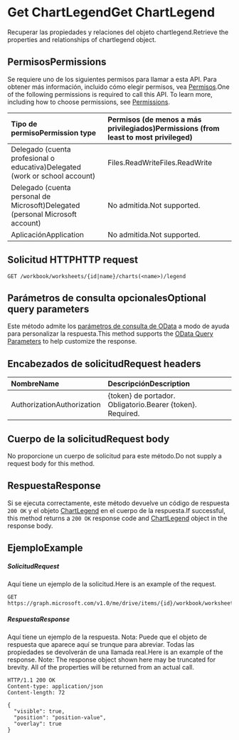 # <a name="get-chartlegend"></a><span data-ttu-id="b9550-101">Get ChartLegend</span><span class="sxs-lookup"><span data-stu-id="b9550-101">Get ChartLegend</span></span>

<span data-ttu-id="b9550-102">Recuperar las propiedades y relaciones del objeto chartlegend.</span><span class="sxs-lookup"><span data-stu-id="b9550-102">Retrieve the properties and relationships of chartlegend object.</span></span>
## <a name="permissions"></a><span data-ttu-id="b9550-103">Permisos</span><span class="sxs-lookup"><span data-stu-id="b9550-103">Permissions</span></span>
<span data-ttu-id="b9550-p101">Se requiere uno de los siguientes permisos para llamar a esta API. Para obtener más información, incluido cómo elegir permisos, vea [Permisos](../../../concepts/permissions_reference.md).</span><span class="sxs-lookup"><span data-stu-id="b9550-p101">One of the following permissions is required to call this API. To learn more, including how to choose permissions, see [Permissions](../../../concepts/permissions_reference.md).</span></span>

|<span data-ttu-id="b9550-106">Tipo de permiso</span><span class="sxs-lookup"><span data-stu-id="b9550-106">Permission type</span></span>      | <span data-ttu-id="b9550-107">Permisos (de menos a más privilegiados)</span><span class="sxs-lookup"><span data-stu-id="b9550-107">Permissions (from least to most privileged)</span></span>              |
|:--------------------|:---------------------------------------------------------|
|<span data-ttu-id="b9550-108">Delegado (cuenta profesional o educativa)</span><span class="sxs-lookup"><span data-stu-id="b9550-108">Delegated (work or school account)</span></span> | <span data-ttu-id="b9550-109">Files.ReadWrite</span><span class="sxs-lookup"><span data-stu-id="b9550-109">Files.ReadWrite</span></span>    |
|<span data-ttu-id="b9550-110">Delegado (cuenta personal de Microsoft)</span><span class="sxs-lookup"><span data-stu-id="b9550-110">Delegated (personal Microsoft account)</span></span> | <span data-ttu-id="b9550-111">No admitida.</span><span class="sxs-lookup"><span data-stu-id="b9550-111">Not supported.</span></span>    |
|<span data-ttu-id="b9550-112">Aplicación</span><span class="sxs-lookup"><span data-stu-id="b9550-112">Application</span></span> | <span data-ttu-id="b9550-113">No admitida.</span><span class="sxs-lookup"><span data-stu-id="b9550-113">Not supported.</span></span> |

## <a name="http-request"></a><span data-ttu-id="b9550-114">Solicitud HTTP</span><span class="sxs-lookup"><span data-stu-id="b9550-114">HTTP request</span></span>
<!-- { "blockType": "ignored" } -->
```http
GET /workbook/worksheets/{id|name}/charts(<name>)/legend
```
## <a name="optional-query-parameters"></a><span data-ttu-id="b9550-115">Parámetros de consulta opcionales</span><span class="sxs-lookup"><span data-stu-id="b9550-115">Optional query parameters</span></span>
<span data-ttu-id="b9550-116">Este método admite los [parámetros de consulta de OData](http://developer.microsoft.com/en-us/graph/docs/overview/query_parameters) a modo de ayuda para personalizar la respuesta.</span><span class="sxs-lookup"><span data-stu-id="b9550-116">This method supports the [OData Query Parameters](http://developer.microsoft.com/en-us/graph/docs/overview/query_parameters) to help customize the response.</span></span>

## <a name="request-headers"></a><span data-ttu-id="b9550-117">Encabezados de solicitud</span><span class="sxs-lookup"><span data-stu-id="b9550-117">Request headers</span></span>
| <span data-ttu-id="b9550-118">Nombre</span><span class="sxs-lookup"><span data-stu-id="b9550-118">Name</span></span>      |<span data-ttu-id="b9550-119">Descripción</span><span class="sxs-lookup"><span data-stu-id="b9550-119">Description</span></span>|
|:----------|:----------|
| <span data-ttu-id="b9550-120">Authorization</span><span class="sxs-lookup"><span data-stu-id="b9550-120">Authorization</span></span>  | <span data-ttu-id="b9550-p102">{token} de portador. Obligatorio.</span><span class="sxs-lookup"><span data-stu-id="b9550-p102">Bearer {token}. Required.</span></span> |

## <a name="request-body"></a><span data-ttu-id="b9550-123">Cuerpo de la solicitud</span><span class="sxs-lookup"><span data-stu-id="b9550-123">Request body</span></span>
<span data-ttu-id="b9550-124">No proporcione un cuerpo de solicitud para este método.</span><span class="sxs-lookup"><span data-stu-id="b9550-124">Do not supply a request body for this method.</span></span>

## <a name="response"></a><span data-ttu-id="b9550-125">Respuesta</span><span class="sxs-lookup"><span data-stu-id="b9550-125">Response</span></span>

<span data-ttu-id="b9550-126">Si se ejecuta correctamente, este método devuelve un código de respuesta `200 OK` y el objeto [ChartLegend](../resources/chartlegend.md) en el cuerpo de la respuesta.</span><span class="sxs-lookup"><span data-stu-id="b9550-126">If successful, this method returns a `200 OK` response code and [ChartLegend](../resources/chartlegend.md) object in the response body.</span></span>
## <a name="example"></a><span data-ttu-id="b9550-127">Ejemplo</span><span class="sxs-lookup"><span data-stu-id="b9550-127">Example</span></span>
##### <a name="request"></a><span data-ttu-id="b9550-128">Solicitud</span><span class="sxs-lookup"><span data-stu-id="b9550-128">Request</span></span>
<span data-ttu-id="b9550-129">Aquí tiene un ejemplo de la solicitud.</span><span class="sxs-lookup"><span data-stu-id="b9550-129">Here is an example of the request.</span></span>
<!-- {
  "blockType": "request",
  "name": "get_chartlegend"
}-->
```http
GET https://graph.microsoft.com/v1.0/me/drive/items/{id}/workbook/worksheets/{id|name}/charts(<name>)/legend
```
##### <a name="response"></a><span data-ttu-id="b9550-130">Respuesta</span><span class="sxs-lookup"><span data-stu-id="b9550-130">Response</span></span>
<span data-ttu-id="b9550-p103">Aquí tiene un ejemplo de la respuesta. Nota: Puede que el objeto de respuesta que aparece aquí se trunque para abreviar. Todas las propiedades se devolverán de una llamada real.</span><span class="sxs-lookup"><span data-stu-id="b9550-p103">Here is an example of the response. Note: The response object shown here may be truncated for brevity. All of the properties will be returned from an actual call.</span></span>
<!-- {
  "blockType": "response",
  "truncated": true,
  "@odata.type": "microsoft.graph.chartLegend"
} -->
```http
HTTP/1.1 200 OK
Content-type: application/json
Content-length: 72

{
  "visible": true,
  "position": "position-value",
  "overlay": true
}
```

<!-- uuid: 8fcb5dbc-d5aa-4681-8e31-b001d5168d79
2015-10-25 14:57:30 UTC -->
<!-- {
  "type": "#page.annotation",
  "description": "Get ChartLegend",
  "keywords": "",
  "section": "documentation",
  "tocPath": ""
}-->